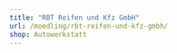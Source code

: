 ```yaml
---
title: "RBT Reifen und Kfz GmbH"
url: /moedling/rbt-reifen-und-kfz-gmbh/
shop: Autowerkstatt
---
```

